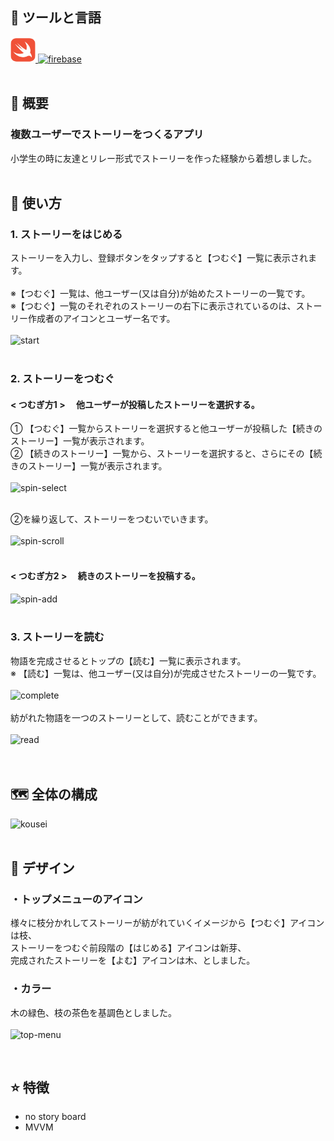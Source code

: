 ## 🔧 ツールと言語
<a href="https://developer.apple.com/swift/" target="_blank" rel="noreferrer"> <img src="https://raw.githubusercontent.com/devicons/devicon/master/icons/swift/swift-original.svg" alt="swift" width="40" height="40"/> </a>
<a href="https://firebase.google.com/" target="_blank" rel="noreferrer"> <img src="https://www.vectorlogo.zone/logos/firebase/firebase-icon.svg" alt="firebase" width="40" height="40"/> </a>
<br><br>

## 💬 概要
### 複数ユーザーでストーリーをつくるアプリ<br>
小学生の時に友達とリレー形式でストーリーを作った経験から着想しました。
<br><br>

## 📃 使い方
### 1. ストーリーをはじめる<br>
ストーリーを入力し、登録ボタンをタップすると【つむぐ】一覧に表示されます。<br><br>
※【つむぐ】一覧は、他ユーザー(又は自分)が始めたストーリーの一覧です。<br>
※【つむぐ】一覧のそれぞれのストーリーの右下に表示されているのは、ストーリー作成者のアイコンとユーザー名です。<br><br>
![start](https://user-images.githubusercontent.com/98724087/152004307-f5810e57-e1b0-4d27-a94f-6f65cce31201.gif)
<br><br>
### 2. ストーリーをつむぐ
#### < つむぎ方1 > 　他ユーザーが投稿したストーリーを選択する。
①  【つむぐ】一覧からストーリーを選択すると他ユーザーが投稿した【続きのストーリー】一覧が表示されます。<br>
② 【続きのストーリー】一覧から、ストーリーを選択すると、さらにその【続きのストーリー】一覧が表示されます。
<br><br>
![spin-select](https://user-images.githubusercontent.com/98724087/152267746-c0353afd-0f54-46e8-8aac-7eb55805aa92.gif)
<br><br>

②を繰り返して、ストーリーをつむいでいきます。
<br><br>
![spin-scroll](https://user-images.githubusercontent.com/98724087/152161385-c54a2bcf-8253-4456-be72-f661a1a0ee78.gif)
<br><br>
#### < つむぎ方2 > 　続きのストーリーを投稿する。
![spin-add](https://user-images.githubusercontent.com/98724087/152163740-a6f24b19-a69f-4f1e-908a-f7f24bee4d94.gif)
<br><br>
### 3. ストーリーを読む<br>
物語を完成させるとトップの【読む】一覧に表示されます。<br>
※ 【読む】一覧は、他ユーザー(又は自分)が完成させたストーリーの一覧です。
<br><br>
![complete](https://user-images.githubusercontent.com/98724087/152004872-50ee4c1f-5c84-47c9-9cfb-ffa4baae27a1.gif)
<br><br>
紡がれた物語を一つのストーリーとして、読むことができます。<br><br>
![read](https://user-images.githubusercontent.com/98724087/155571648-57e996bc-644c-425e-934b-c62f1577074f.gif)<br><br><br>


## 🗺 全体の構成
![kousei](https://user-images.githubusercontent.com/98724087/152153872-41216846-30a6-412e-94a5-4e7cfc925f75.png)
<br><br>
## 🎨  デザイン
### ・トップメニューのアイコン
様々に枝分かれしてストーリーが紡がれていくイメージから【つむぐ】アイコンは枝、<br>ストーリーをつむぐ前段階の【はじめる】アイコンは新芽、<br>完成されたストーリーを【よむ】アイコンは木、としました。<br>
### ・カラー
木の緑色、枝の茶色を基調色としました。<br><br>
![top-menu](https://user-images.githubusercontent.com/98724087/152006069-f10f1d8f-640f-4eec-888f-ef4b28bd264b.gif)

<br>

## ⭐️  特徴
- no story board
- MVVM

